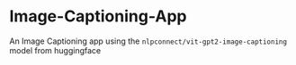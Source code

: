 # Image-Captioning-App
An Image Captioning app using the `nlpconnect/vit-gpt2-image-captioning` model from huggingface
